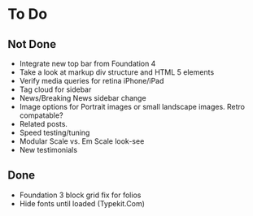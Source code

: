 # To Do

## Not Done

- Integrate new top bar from Foundation 4
- Take a look at markup div structure and HTML 5 elements
- Verify media queries for retina iPhone/iPad
- Tag cloud for sidebar
- News/Breaking News sidebar change
- Image options for Portrait images or small landscape images. Retro compatable?
- Related posts.
- Speed testing/tuning
- Modular Scale vs. Em Scale look-see
- New testimonials

## Done

- Foundation 3 block grid fix for folios
- Hide fonts until loaded (Typekit.Com)
